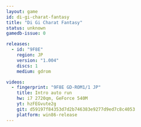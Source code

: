 ```yaml
---
layout: game
id: di-gi-charat-fantasy
title: "Di Gi Charat Fantasy"
status: unknown
gamedb-issue: 0

releases:
  - id: "9F8E"
    region: JP
    version: "1.004"
    discs: 1
    medium: gdrom

videos:
  - fingerprint: "9F8E GD-ROM1/1 JP"
    title: Intro auto run
    hw: i7 2720qm, GeForce 540M
    yt: hzFEGvute2g
    git: d59197f84353d7d2b746383e9277d9ed7c8c4053
    platform: win86-release
---
```

